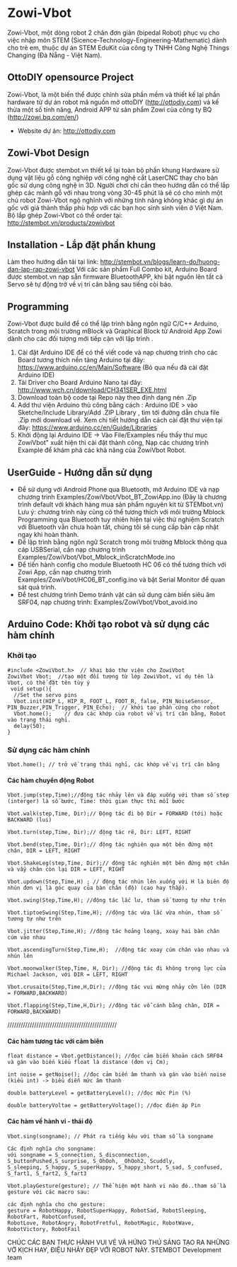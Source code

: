# Zowi-Vbot
Zowi-Vbot, một dòng robot 2 chân đơn giản (bipedal Robot) phục vụ cho việc nhập môn STEM (Sicence-Technology-Engineering-Mathematic) dành cho trẻ em, thuộc dự án STEM EduKit của công ty TNHH Công Nghệ Things Changing (Đà Nẵng - Việt Nam).


## OttoDIY opensource Project 
Zowi-Vbot, là một biến thể được chỉnh sửa phần mềm  và thiết kế lại phần hardware từ dự án robot mã nguồn mở ottoDIY (http://ottodiy.com) và kế thừa một số tính năng, Android APP từ sản phẩm Zowi của công ty BQ (http://zowi.bq.com/en/)
  - Website dự án: http://ottodiy.com

## Zowi-Vbot Design
Zowi-Vbot được stembot.vn thiết kế lại toàn bộ phần khung Hardware sử dụng vật liệu gỗ công nghiệp với công nghệ cắt LaserCNC thay cho bản gốc sử dụng công nghệ in 3D. Người chơi chỉ cần theo hướng dẫn có thể lắp ghép các mảnh gỗ với nhau trong vòng 30-45 phút là sẽ có cho mình một chú robot Zowi-Vbot ngộ nghĩnh với những tính năng không khác gì dự án gốc với giá thành thấp phù hợp với các bạn học sinh sinh viên ở Việt Nam. 
Bộ lắp ghép Zowi-Vbot có thể order tại: http://stembot.vn/products/zowivbot

## Installation - Lắp đặt phần khung
Làm theo hướng dẫn tải tại link: http://stembot.vn/blogs/learn-do/huong-dan-lap-rap-zowi-vbot
Với các sản phẩm Full Combo kit, Arduino Board được stembot.vn nạp sẵn firmware BluetoothAPP, khi bật nguồn lên tất cả Servo sẽ tự động trở về vị trí cân bằng sau tiếng còi báo.

## Programming 
Zowi-Vbot được build để có thể lập trình bằng ngôn ngữ C/C++ Arduino, Scratch trong môi trường mBlock và Graphical Block từ Android App Zowi dành cho các đối tượng mới tiếp cận với lập trình .

1. Cài đặt Arduino IDE để có thể viết code và nạp chương trình cho các Board tương thích nền tảng Arduino tại đây: https://www.arduino.cc/en/Main/Software (Bỏ qua nếu đã cài đặt Arduino IDE)
2. Tải Driver cho Board Arduino Nano tại đây: http://www.wch.cn/download/CH341SER_EXE.html
3. Download toàn bộ code tại Repo này theo định dạng nén .Zip
4. Add thư viện Arduino thủ công bằng cách : Arduino IDE > vào Sketche/Include Library/Add .ZIP Library , tìm tới đường dẫn chưa file .Zip mới download về. 
  Xem chi tiết hướng dẫn cách cài đặt thư viện tại đây: https://www.arduino.cc/en/Guide/Libraries
5. Khởi động lại Arduino IDE -> Vào File/Examples nếu thấy thư mục ZowiVbot" xuất hiện thì cài đặt thành công, Nạp các chương trình Example để khám phá các khả năng của ZowiVbot Robot. 
## UserGuide - Hướng dẫn sử dụng
  *  Để sử dụng với Android Phone qua Bluetooth, mở Arduino IDE và nạp chương trình Examples/ZowiVbot/Vbot_BT_ZowiApp.ino (Đây là chương trình default với khách hàng mua sản phẩm nguyên kit từ STEMbot.vn)
  Lưu ý: chương trình này cũng có thể tương thích với môi trường Mblock Programming qua Bluetooth tuy nhiên hiện tại việc thử nghiệm Scratch với Bluetooth vẫn chưa hoàn tất, chúng tôi sẽ cung cấp bản cập nhật ngay khi hoàn thành.  
  *  Để lập trình bằng ngôn ngữ Scratch trong môi trường Mblock thông qua cáp USBSerial, cần nạp chương trình Examples/ZowiVbot/Vbot_Mblock_inScratchMode.ino
  *  Để tiến hành config cho module Bluetooth HC 06 có thể tương thích với Zowi App, cần nạp chương trình Examples/ZowiVbot/HC06_BT_config.ino và bật Serial Monitor để quan sát quá trình. 
  *  Để test chương trình Demo tránh vật cản sử dụng cảm biến siêu âm SRF04, nạp chương trình: Examples/ZowiVbot/Vbot_avoid.ino  
## Arduino Code: Khởi tạo robot và sử dụng các hàm chính
### Khởi tạo
```
#include <ZowiVbot.h>  // khai báo thư viện cho ZowiVbot
ZowiVbot Vbot;  //tạo một đối tượng từ lớp ZowiVbot, ví dụ tên là Vbot, có thể đặt tên tùy ý
 void setup(){
  //Set the servo pins
  Vbot.init(HIP_L, HIP_R, FOOT_L, FOOT_R, false, PIN_NoiseSensor, PIN_Buzzer,PIN_Trigger, PIN_Echo);  // khởi tạo phần cứng cho robot
  Vbot.home();    // đưa các khớp của robot về vị trí cân bằng, Robot vào trạng thái nghỉ. 
  delay(50);
}
```
### Sử dụng các hàm chính
```
Vbot.home(); // trở về trạng thái nghỉ, các khớp về vị trí cân bằng
```
#### Các hàm chuyển động Robot
```
Vbot.jump(step,Time);//động tác nhảy lên và đáp xuống với tham số step (interger) là số bước, Time: thời gian thực thi mỗi bước
```
```
Vbot.walk(step,Time, Dir);// Động tác đi bộ Dir = FORWARD (tới) hoặc BACKWARD (lui)
```
```
Vbot.turn(step,Time, Dir);// động tác rẽ, Dir: LEFT, RIGHT
```
```
Vbot.bend(step,Time, Dir);// động tác nghiên qua một bên đứng một chân, DIR = LEFT, RIGHT
```
```
Vbot.ShakeLeg(step,Time, Dir);// động tác nghiên một bên đứng một chân và vẫy chân còn lại DIR = LEFT, RIGHT
```
```
Vbot.updown(Step,Time,H) ; // động tác nhún lên xuống với H là biên độ nhún đơn vị là góc quay của bàn chân (độ) (cao hay thấp).
```
```
Vbot.swing(Step,Time,H); //động tác lắc lư, tham số tương tự như trên 
```
```
Vbot.tiptoeSwing(Step,Time,H); //động tác vừa lắc vừa nhún, tham số tương tự như trên
```
```
Vbot.jitter(Step,Time,H); //động tác hoảng loạng, xoay hai bàn chân cúm vào nhau
```
```
Vbot.ascendingTurn(Step,Time,H);  //động tác xoay cúm chân vào nhau và nhún lên 
```

```
Vbot.moonwalker(Step,Time, H, Dir); //động tác đi không trọng lực của Michael Jackson, với DIR = LEFT, RIGHT
```
```
Vbot.crusaito(Step,Time,H,Dir); //động tác vui mừng nhảy cởn lên (DIR = FORWARD,BACKWARD)
```
```
Vbot.flapping(Step,Time,H,Dir); //động tác vỗ cánh bằng chân, DIR = FORWARD,BACKWARD)
```
/////////////////////////////////////////////////
#### Các hàm tương tác với cảm biên
```
float distance = Vbot.getDistance(); //đọc cảm biến khoản cách SRF04 và gán vào biến kiểu float là distance (đơn vị Cm);
```
```
int noise = getNoise(); //đọc cảm biến âm thanh và gán vào biến noise (kiểu int) -> biểu diễn mức âm thanh 
```
```
double batteryLevel = getBatteryLevel(); //đọc mức Pin (%)
```
```
double batteryVoltae = getBatteryVoltage(); //đọc điện áp Pin
```
#### Các hàm về hành vi - thái độ
```
Vbot.sing(songname); // Phát ra tiếng kêu với tham số là songname
```
```
Các định nghĩa cho songname: 
với songname = S_connection, S_disconnection, S_buttonPushed,S_surprise, S_OhOoh, _OhOoh2, Scuddly,
S_sleeping, S_happy, S_superHappy, S_happy_short, S_sad, S_confused, S_fart1, S_fart2, S_fart3
```

```
Vbot.playGesture(gesture); // Thể hiện một hành vi nào đó..tham số là gesture với các macro sau: 

```
```
các định nghĩa cho cho gesture: 
gesture = RobotHappy, RobotSuperHappy, RobotSad, RobotSleeping, RobotFart, RobotConfused,
RobotLove, RobotAngry, RobotFretful, RobotMagic, RobotWave, RobotVictory, RobotFail
```
CHÚC CÁC BẠN THỰC HÀNH VUI VẺ VÀ HỨNG THÚ SÁNG TẠO RA NHỮNG VỞ KỊCH HAY, ĐIỆU NHẢY ĐẸP VỚI ROBOT NÀY.
STEMBOT Development team
